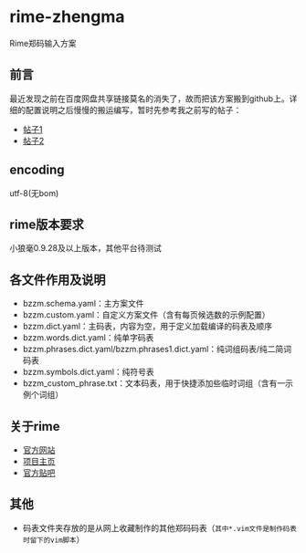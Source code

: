 # rime-zhengma
Rime郑码输入方案

## 前言
最近发现之前在百度网盘共享链接莫名的消失了，故而把该方案搬到github上。详细的配置说明之后慢慢的搬运编写，暂时先参考我之前写的帖子：  
 * [帖子1](http://tieba.baidu.com/p/2816885763?pid=44518141275&cid=0#44518141275/ "【更新】Rime郑码方案。。")  
 * [帖子2](http://tieba.baidu.com/p/2577317465?pid=38515988764&cid=0#38515988764 "更新Rime（小狼毫/中州韵/鼠须管）之方案。。（方案+一些码表）")

## encoding
utf-8(无bom)

## rime版本要求
小狼毫0.9.28及以上版本，其他平台待测试 

## 各文件作用及说明
 * bzzm.schema.yaml：主方案文件  
 * bzzm.custom.yaml：自定义方案文件（含有每页候选数的示例配置）  
 * bzzm.dict.yaml：主码表，内容为空，用于定义加载编译的码表及顺序  
 * bzzm.words.dict.yaml：纯单字码表  
 * bzzm.phrases.dict.yaml/bzzm.phrases1.dict.yaml：纯词组码表/纯二简词码表  
 * bzzm.symbols.dict.yaml：纯符号表  
 * bzzm_custom_phrase.txt：文本码表，用于快捷添加些临时词组（含有一示例个词组）  

## 关于rime
 * [官方网站](http://rime.im/ "RIME输入法官方网站")  
 * [项目主页](http://code.google.com/p/rimeime/)  
 * [官方贴吧](http://tieba.baidu.com/f?kw=rime/ "rime吧")  

## 其他  
 * 码表文件夹存放的是从网上收藏制作的其他郑码码表（`其中*.vim文件是制作码表时留下的vim脚本`）
